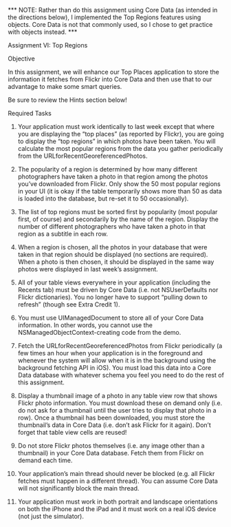 *** NOTE: Rather than do this assignment using Core Data (as intended in the directions below), I implemented the Top Regions features using objects. Core Data is not that commonly used, so I chose to get practice with objects instead. ***

Assignment VI: Top Regions

Objective 

In this assignment, we will enhance our Top Places application to store the information it fetches from Flickr into Core Data and then use that to our advantage to make some smart queries.

Be sure to review the Hints section below!

Required Tasks 

1. Your application must work identically to last week except that where you are displaying the “top places” (as reported by Flickr), you are going to display the “top regions” in which photos have been taken. You will calculate the most popular regions from the data you gather periodically from the URLforRecentGeoreferencedPhotos.

2. The popularity of a region is determined by how many different photographers have taken a photo in that region among the photos you’ve downloaded from Flickr. Only show the 50 most popular regions in your UI (it is okay if the table temporarily shows more than 50 as data is loaded into the database, but re-set it to 50 occasionally).

3. The list of top regions must be sorted first by popularity (most popular first, of course) and secondarily by the name of the region. Display the number of different photographers who have taken a photo in that region as a subtitle in each row.

4. When a region is chosen, all the photos in your database that were taken in that region should be displayed (no sections are required). When a photo is then chosen, it should be displayed in the same way photos were displayed in last week’s assignment.

5. All of your table views everywhere in your application (including the Recents tab) must be driven by Core Data (i.e. not NSUserDefaults nor Flickr dictionaries). You no longer have to support “pulling down to refresh” (though see Extra Credit 1).

6. You must use UIManagedDocument to store all of your Core Data information. In other words, you cannot use the NSManagedObjectContext-creating code from the demo.

7. Fetch the URLforRecentGeoreferencedPhotos from Flickr periodically (a few times an hour when your application is in the foreground and whenever the system will allow when it is in the background using the background fetching API in iOS). You must load this data into a Core Data database with whatever schema you feel you need to do the rest of this assignment.

8. Display a thumbnail image of a photo in any table view row that shows Flickr photo information. You must download these on demand only (i.e. do not ask for a thumbnail until the user tries to display that photo in a row). Once a thumbnail has been downloaded, you must store the thumbnail’s data in Core Data (i.e. don’t ask Flickr for it again). Don’t forget that table view cells are reused!

9. Do not store Flickr photos themselves (i.e. any image other than a thumbnail) in your Core Data database. Fetch them from Flickr on demand each time.

10. Your application’s main thread should never be blocked (e.g. all Flickr fetches must happen in a different thread). You can assume Core Data will not significantly block the main thread.

11. Your application must work in both portrait and landscape orientations on both the iPhone and the iPad and it must work on a real iOS device (not just the simulator). 